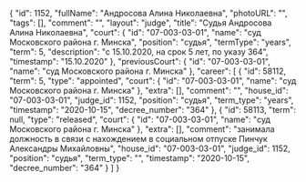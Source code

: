 {
    "id": 1152,
    "fullName": "Андросова Алина Николаевна",
    "photoURL": "",
    "tags": [],
    "comment": "",
    "layout": "judge",
    "title": "Судья Андросова Алина Николаевна",
    "court": {
        "id": "07-003-03-01",
        "name": "суд Московского района г. Минска",
        "position": "судья",
        "termType": "years",
        "term": 5,
        "description": "c 15.10.2020, на срок 5 лет, по указу 364",
        "timestamp": "15.10.2020"
    },
    "previousCourt": {
        "id": "07-003-03-01",
        "name": "суд Московского района г. Минска"
    },
    "career": [
        {
            "id": 58112,
            "term": 5,
            "type": "appointed",
            "court": {
                "id": "07-003-03-01",
                "name": "суд Московского района г. Минска"
            },
            "extra": [],
            "comment": "",
            "house_id": "07-003-03-01",
            "judge_id": 1152,
            "position": "судья",
            "term_type": "years",
            "timestamp": "2020-10-15",
            "decree_number": "364"
        },
        {
            "id": 58113,
            "term": null,
            "type": "released",
            "court": {
                "id": "07-003-03-01",
                "name": "суд Московского района г. Минска"
            },
            "extra": [],
            "comment": "занимала должность в связи с нахождением в социальном отпуске Пинчук Александры Михайловны",
            "house_id": "07-003-03-01",
            "judge_id": 1152,
            "position": "судья",
            "term_type": "",
            "timestamp": "2020-10-15",
            "decree_number": "364"
        }
    ]
}